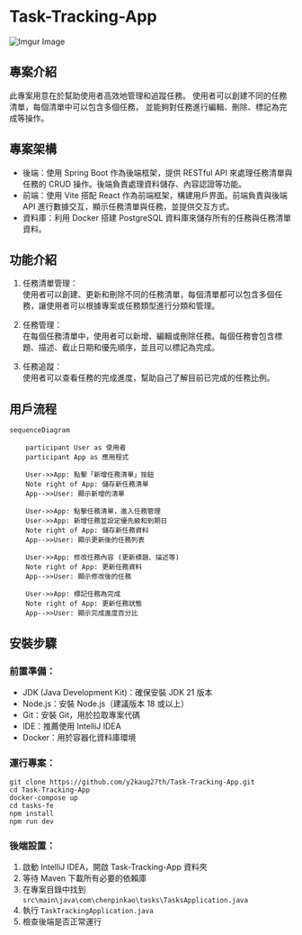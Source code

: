 # Task-Tracking-App
![Imgur Image](https://i.imgur.com/y6Xn3hA.png)
## 專案介紹

此專案用意在於幫助使用者高效地管理和追蹤任務。
使用者可以創建不同的任務清單，每個清單中可以包含多個任務，
並能夠對任務進行編輯、刪除、標記為完成等操作。


## 專案架構

* 後端：使用 Spring Boot 作為後端框架，提供 RESTful API 來處理任務清單與任務的 CRUD 操作。後端負責處理資料儲存、內容認證等功能。
* 前端：使用 Vite 搭配 React 作為前端框架，構建用戶界面。前端負責與後端 API 進行數據交互，顯示任務清單與任務，並提供交互方式。
* 資料庫：利用 Docker 搭建 PostgreSQL 資料庫來儲存所有的任務與任務清單資料。


## 功能介紹
1. 任務清單管理：<br/>使用者可以創建、更新和刪除不同的任務清單，每個清單都可以包含多個任務，讓使用者可以根據專案或任務類型進行分類和管理。

2. 任務管理：<br/>在每個任務清單中，使用者可以新增、編輯或刪除任務。每個任務會包含標題、描述、截止日期和優先順序，並且可以標記為完成。

3. 任務追蹤：<br/>使用者可以查看任務的完成進度，幫助自己了解目前已完成的任務比例。



## 用戶流程
```mermaid
sequenceDiagram

    participant User as 使用者
    participant App as 應用程式

    User->>App: 點擊「新增任務清單」按鈕
    Note right of App: 儲存新任務清單
    App-->>User: 顯示新增的清單
    
    User->>App: 點擊任務清單，進入任務管理
    User->>App: 新增任務並設定優先級和到期日
    Note right of App: 儲存新任務資料
    App-->>User: 顯示更新後的任務列表

    User->>App: 修改任務內容 (更新標題、描述等)
    Note right of App: 更新任務資料
    App-->>User: 顯示修改後的任務

    User->>App: 標記任務為完成
    Note right of App: 更新任務狀態
    App-->>User: 顯示完成進度百分比
```


## 安裝步驟
### 前置準備：

* JDK (Java Development Kit)：確保安裝 JDK 21 版本
* Node.js：安裝 Node.js（建議版本 18 或以上）
* Git：安裝 Git，用於拉取專案代碼
* IDE：推薦使用 IntelliJ IDEA
* Docker：用於容器化資料庫環境

### 運行專案：

```
git clone https://github.com/y2kaug27th/Task-Tracking-App.git
cd Task-Tracking-App
docker-compose up
cd tasks-fe
npm install
npm run dev
```

### 後端設置：
1. 啟動 IntelliJ IDEA，開啟 Task-Tracking-App 資料夾
2. 等待 Maven 下載所有必要的依賴庫
3. 在專案目錄中找到 ```src\main\java\com\chenpinkao\tasks\TasksApplication.java```
4. 執行 ```TaskTrackingApplication.java```
5. 檢查後端是否正常運行
